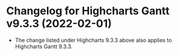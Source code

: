 # Changelog for Highcharts Gantt v9.3.3 (2022-02-01)

- The change listed under Highcharts 9.3.3 above also applies to Highcharts Gantt 9.3.3.

